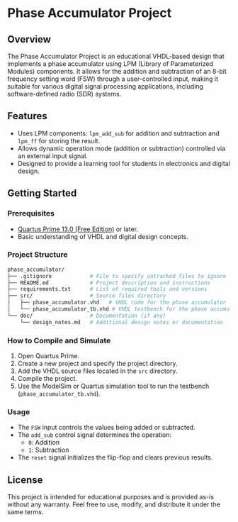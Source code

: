 # Phase Accumulator Project

## Overview
The Phase Accumulator Project is an educational VHDL-based design that implements a phase accumulator using LPM (Library of Parameterized Modules) components. It allows for the addition and subtraction of an 8-bit frequency setting word (FSW) through a user-controlled input, making it suitable for various digital signal processing applications, including software-defined radio (SDR) systems.

## Features
- Uses LPM components: `lpm_add_sub` for addition and subtraction and `lpm_ff` for storing the result.
- Allows dynamic operation mode (addition or subtraction) controlled via an external input signal.
- Designed to provide a learning tool for students in electronics and digital design.

## Getting Started
### Prerequisites
- [Quartus Prime 13.0 (Free Edition)](https://www.intel.com/content/www/us/en/software-development-tools/programmable/quartus-prime/overview.html) or later.
- Basic understanding of VHDL and digital design concepts.

### Project Structure
```bash
phase_accumulator/
├── .gitignore            # File to specify untracked files to ignore
├── README.md             # Project description and instructions
├── requirements.txt      # List of required tools and versions
├── src/                  # Source files directory
│   ├── phase_accumulator.vhd   # VHDL code for the phase accumulator
│   └── phase_accumulator_tb.vhd # VHDL testbench for the phase accumulator
└── doc/                  # Documentation (if any)
    └── design_notes.md   # Additional design notes or documentation
```

### How to Compile and Simulate
1. Open Quartus Prime.
2. Create a new project and specify the project directory.
3. Add the VHDL source files located in the `src` directory.
4. Compile the project.
5. Use the ModelSim or Quartus simulation tool to run the testbench (`phase_accumulator_tb.vhd`).

### Usage
- The `FSW` input controls the values being added or subtracted.
- The `add_sub` control signal determines the operation:
  - `0`: Addition
  - `1`: Subtraction
- The `reset` signal initializes the flip-flop and clears previous results.

## License
This project is intended for educational purposes and is provided as-is without any warranty. Feel free to use, modify, and distribute it under the same terms.
